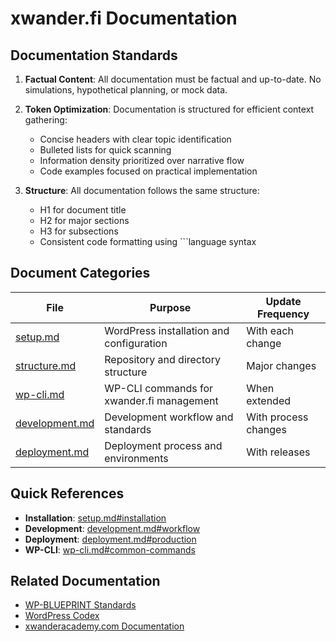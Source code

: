# xwander.fi Documentation

## Documentation Standards

1. **Factual Content**: All documentation must be factual and up-to-date. No simulations, hypothetical planning, or mock data.

2. **Token Optimization**: Documentation is structured for efficient context gathering:
   - Concise headers with clear topic identification
   - Bulleted lists for quick scanning
   - Information density prioritized over narrative flow
   - Code examples focused on practical implementation

3. **Structure**: All documentation follows the same structure:
   - H1 for document title
   - H2 for major sections
   - H3 for subsections
   - Consistent code formatting using ```language syntax

## Document Categories

| File                           | Purpose                                              | Update Frequency |
|--------------------------------|------------------------------------------------------|------------------|
| [setup.md](setup.md)           | WordPress installation and configuration             | With each change |
| [structure.md](structure.md)   | Repository and directory structure                   | Major changes    |
| [wp-cli.md](wp-cli.md)         | WP-CLI commands for xwander.fi management            | When extended    |
| [development.md](development.md) | Development workflow and standards                 | With process changes |
| [deployment.md](deployment.md) | Deployment process and environments                  | With releases    |

## Quick References

- **Installation**: [setup.md#installation](setup.md#installation)
- **Development**: [development.md#workflow](development.md#workflow)
- **Deployment**: [deployment.md#production](deployment.md#production)
- **WP-CLI**: [wp-cli.md#common-commands](wp-cli.md#common-commands)

## Related Documentation

- [WP-BLUEPRINT Standards](/srv/xwander-platform/docs/wp-blueprint.md)
- [WordPress Codex](https://developer.wordpress.org/)
- [xwanderacademy.com Documentation](/srv/xwander-platform/xwanderacademy-com/docs/)